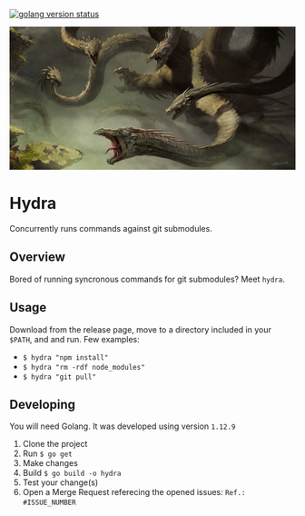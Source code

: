 [![golang version status](https://img.shields.io/badge/Golang-1.12.x-green.svg?style=flat-square)]()

![Banner](/resources/banner.png?raw=true "Banner")

# Hydra
Concurrently runs commands against git submodules.

## Overview
Bored of running syncronous commands for git submodules? Meet `hydra`.

## Usage
Download from the release page, move to a directory included in your `$PATH`, and and run. Few examples:

- `$ hydra "npm install"`
- `$ hydra "rm -rdf node_modules"`
- `$ hydra "git pull"`

## Developing
You will need Golang. It was developed using version `1.12.9`

1. Clone the project
2. Run `$ go get`
3. Make changes
4. Build `$ go build -o hydra`
5. Test your change(s)
6. Open a Merge Request referecing the opened issues: `Ref.: #ISSUE_NUMBER`
